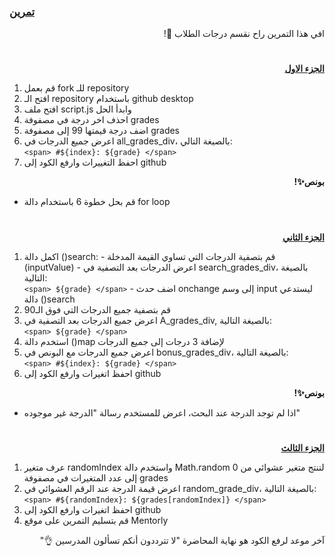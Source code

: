 <p dir="rtl">
<h3><a href="https://github.com/kuwaitcodes/UC-web-cw-6">تمرين </a></h3></p>

<p dir="rtl">
افي هذا التمرين راح نقسم درجات الطلاب 🔢!</p>
<h1></h1>
<p dir="rtl">
 <strong><a href="https://docs.google.com/document/d/1-yaUk4FLViYxKpyzCAoV314MNGzfRxGr1QFT5bY5wHc/edit#">الجزء الاول</a></strong></p>

1. قم بعمل fork للـ repository
2. افتح الـ repository باستخدام github desktop
3. افتح ملف script.js وابدأ الحل
4. احذف اخر درجة في مصفوفة grades
5. اضف درجة قيمتها 99 إلى مصفوفة grades
6. اعرض جميع الدرجات في all_grades_div، بالصيغة التالي:<br>
   `<span> #${index}: ${grade} </span>`
7. احفظ التغييرات وارفع الكود إلى github

<p dir="rtl">
<strong>بونص✨! </strong></p>

- قم بحل خطوة 6 باستخدام دالة for loop

<h1></h1>

<p dir="rtl">
 <strong><a href="https://docs.google.com/document/d/1Rab4nSH6zE89OLp72VEZBqza52WgFJ48MxNPkBpssc8/edit#">الجزء الثاني</a></strong></p>

1. اكمل دالة ()search: - قم بتصفية الدرجات التي تساوي القيمة المدخلة (inputValue) - اعرض الدرجات بعد التصفية في search_grades_div، بالصيغة التالية:<br>
   `<span> ${grade} </span>` - اضف حدث onchange إلى وسم input ليستدعي دالة ()search
2. قم بتصفية جميع الدرجات التي فوق الـ90
3. اعرض جميع الدرجات بعد التصفية في A_grades_div, بالصيغة التالية:<br>
   `<span> ${grade} </span>`
4. استخدم دالة ()map لإضافة 3 درجات إلى جميع الدرجات
5. اعرض جميع الدرجات مع البونص في bonus_grades_div، بالصيغة التالية:<br>
   `<span> #${index}: ${grade} </span>`
6. احفظ اتغيرات وارفع الكود إلى github

 <p dir="rtl">
<strong>بونص✨! </strong></p>

- اذا لم توجد الدرجة عند البحث، اعرض للمستخدم رسالة "الدرجة غير موجوده"

<h1></h1>

<p dir="rtl">
 <strong><a href="https://docs.google.com/document/d/1Jj7NMvGzns8zmEunEDH7SVFyBiTJ5_pE0AIBQZGP4dE/edit#">الجزء الثالث</a></strong></p>

1. عرف متغير randomIndex واستخدم دالة Math.random لتنتج متغير عشوائي من 0 إلى عدد المتغيرات في مصفوفة grades
2. اعرض قيمة الدرجة عند الرقم العشوائي في random_grade_div، بالصيغة التالية:<br>
   `<span> #${randomIndex}: ${grades[randomIndex]} </span>`
3. احفظ اتغيرات وارفع الكود إلى github
4. قم بتسليم التمرين على موقع Mentorly

 <p dir="rtl">
آخر موعد لرفع الكود هو نهاية المحاضرة "لا تترددون أنكم تسألون المدرسين 👌"
</p>
